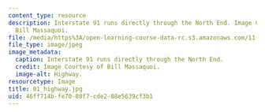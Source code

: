 ```yaml
---
content_type: resource
description: Interstate 91 runs directly through the North End. Image Courtesy of
  Bill Massaquoi.
file: /media/https%3A/open-learning-course-data-rc.s3.amazonaws.com/11-945-springfield-studio-fall-2005/46ff714bfe7080f7cde288e5639cf3b1_01_highway.jpg
file_type: image/jpeg
image_metadata:
  caption: Interstate 91 runs directly through the North End.
  credit: Image Courtesy of Bill Massaquoi.
  image-alt: Highway.
resourcetype: Image
title: 01_highway.jpg
uid: 46ff714b-fe70-80f7-cde2-88e5639cf3b1
---
```

